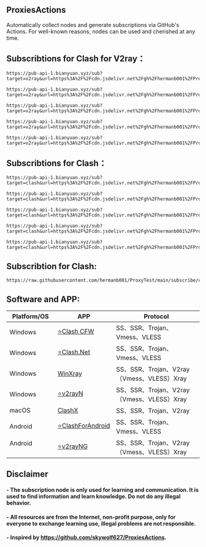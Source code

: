 ## ProxiesActions

Automatically collect nodes and generate subscriptions via GitHub's Actions. For well-known reasons, nodes can be used and cherished at any time.

## Subscribtions for Clash for V2ray：
```
https://pub-api-1.bianyuan.xyz/sub?target=v2ray&url=https%3A%2F%2Fcdn.jsdelivr.net%2Fgh%2Fhermanb001%2FProxyTest%40main%2Fsubscribe%2Fguobang
```
```
https://pub-api-1.bianyuan.xyz/sub?target=v2ray&url=https%3A%2F%2Fcdn.jsdelivr.net%2Fgh%2Fhermanb001%2FProxyTest%40main%2Fsubscribe%2Fhellopool
```
```
https://pub-api-1.bianyuan.xyz/sub?target=v2ray&url=https%3A%2F%2Fcdn.jsdelivr.net%2Fgh%2Fhermanb001%2FProxyTest%40main%2Fsubscribe%2Fkingfu
```
```
https://pub-api-1.bianyuan.xyz/sub?target=v2ray&url=https%3A%2F%2Fcdn.jsdelivr.net%2Fgh%2Fhermanb001%2FProxyTest%40main%2Fsubscribe%2Forigamiboy
```
```
https://pub-api-1.bianyuan.xyz/sub?target=v2ray&url=https%3A%2F%2Fcdn.jsdelivr.net%2Fgh%2Fhermanb001%2FProxyTest%40main%2Fsubscribe%2Fsspool
```

## Subscribtions for Clash：
```
https://pub-api-1.bianyuan.xyz/sub?target=clash&url=https%3A%2F%2Fcdn.jsdelivr.net%2Fgh%2Fhermanb001%2FProxyTest%40main%2Fsubscribe%2Fguobang&insert=false&config=https%3A%2F%2Fraw.githubusercontent.com%2FACL4SSR%2FACL4SSR%2Fmaster%2FClash%2Fconfig%2FACL4SSR.ini&emoji=true&list=false&udp=false&tfo=false&scv=false&fdn=false&sort=false
```
```
https://pub-api-1.bianyuan.xyz/sub?target=clash&url=https%3A%2F%2Fcdn.jsdelivr.net%2Fgh%2Fhermanb001%2FProxyTest%40main%2Fsubscribe%2Fhellopool&insert=false&config=https%3A%2F%2Fraw.githubusercontent.com%2FACL4SSR%2FACL4SSR%2Fmaster%2FClash%2Fconfig%2FACL4SSR.ini&emoji=true&list=false&udp=false&tfo=false&scv=false&fdn=false&sort=false
```
```
https://pub-api-1.bianyuan.xyz/sub?target=clash&url=https%3A%2F%2Fcdn.jsdelivr.net%2Fgh%2Fhermanb001%2FProxyTest%40main%2Fsubscribe%2Fkingfu&insert=false&config=https%3A%2F%2Fraw.githubusercontent.com%2FACL4SSR%2FACL4SSR%2Fmaster%2FClash%2Fconfig%2FACL4SSR.ini&emoji=true&list=false&udp=false&tfo=false&scv=false&fdn=false&sort=false
```
```
https://pub-api-1.bianyuan.xyz/sub?target=clash&url=https%3A%2F%2Fcdn.jsdelivr.net%2Fgh%2Fhermanb001%2FProxyTest%40main%2Fsubscribe%2Forigamiboy&insert=false&config=https%3A%2F%2Fraw.githubusercontent.com%2FACL4SSR%2FACL4SSR%2Fmaster%2FClash%2Fconfig%2FACL4SSR.ini&emoji=true&list=false&udp=false&tfo=false&scv=false&fdn=false&sort=false
```
```
https://pub-api-1.bianyuan.xyz/sub?target=clash&url=https%3A%2F%2Fcdn.jsdelivr.net%2Fgh%2Fhermanb001%2FProxyTest%40main%2Fsubscribe%2Fsspool&insert=false&config=https%3A%2F%2Fraw.githubusercontent.com%2FACL4SSR%2FACL4SSR%2Fmaster%2FClash%2Fconfig%2FACL4SSR.ini&emoji=true&list=false&udp=false&tfo=false&scv=false&fdn=false&sort=false
```

## Subscribtion for Clash:
```
https://raw.githubusercontent.com/hermanb001/ProxyTest/main/subscribe/clash.yml
```
  
## Software and APP:

| Platform/OS             | APP                                                         | Protocol                                                     |
| ----------------------- | ------------------------------------------------------------ | ------------------------------------------------------------ |
| Windows                 | [:star:Clash CFW](https://github.com/Fndroid/clash_for_windows_pkg/releases) | SS、SSR、Trojan、Vmess、VLESS                 |
| Windows                 | [:star:Clash.Net](https://github.com/ClashDotNetFramework/ClashDotNetFramework/releases/) | SS、SSR、Trojan、Vmess、VLESS   |
| Windows                 | [WinXray](https://github.com/TheMRLL/winxray/releases)       | SS、SSR、Trojan、V2ray（Vmess、VLESS）Xray                   |
| Windows                 | [:star:v2rayN](https://github.com/2dust/v2rayN/releases)           | SS、SSR、Trojan、V2ray（Vmess、VLESS）Xray                |
| macOS                   | [ClashX](https://github.com/yichengchen/clashX/releases)     | SS、SSR、Trojan、V2ray                                       |
| Android                 | [:star:ClashForAndroid](https://github.com/Kr328/ClashForAndroid/releases) | SS、SSR、Trojan、Vmess、VLESS       |
| Android                 | [:star:v2rayNG](https://github.com/2dust/v2rayNG/releases) | SS、SSR、Trojan、V2ray（Vmess、VLESS）Xray                   |


## Disclaimer
#### - The subscription node is only used for learning and communication. It is used to find information and learn knowledge. Do not do any illegal behavior.
#### - All resources are from the Internet, non-profit purpose, only for everyone to exchange learning use, illegal problems are not responsible.
#### - Inspired by https://github.com/skywolf627/ProxiesActions.
